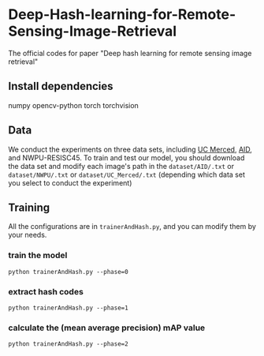# Deep-Hash-learning-for-Remote-Sensing-Image-Retrieval
The official codes for paper "Deep hash learning for remote sensing image retrieval"

## Install dependencies
  numpy
  opencv-python
  torch
  torchvision
## Data
We conduct the experiments on three data sets, including [UC Merced](http://weegee.vision.ucmerced.edu/datasets/landuse.html), [AID](https://captain-whu.github.io/AID/), and NWPU-RESISC45. To train and test our model, you should download the data set and modify each image's path in the `dataset/AID/.txt` or `dataset/NWPU/.txt` or `dataset/UC_Merced/.txt` (depending which data set you select to conduct the experiment)

## Training
All the configurations are in `trainerAndHash.py`, and you can modify them by your needs.

### train the model
    python trainerAndHash.py --phase=0

### extract hash codes
    python trainerAndHash.py --phase=1
    
### calculate the (mean average precision) mAP value
    python trainerAndHash.py --phase=2
